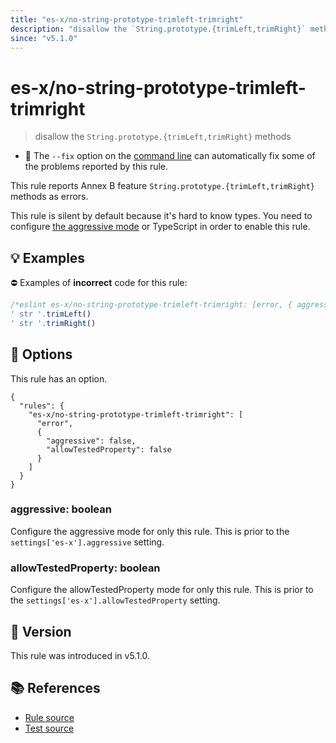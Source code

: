 ```yaml
---
title: "es-x/no-string-prototype-trimleft-trimright"
description: "disallow the `String.prototype.{trimLeft,trimRight}` methods"
since: "v5.1.0"
---
```


# es-x/no-string-prototype-trimleft-trimright
> disallow the `String.prototype.{trimLeft,trimRight}` methods

- 🔧 The `--fix` option on the [command line](https://eslint.org/docs/user-guide/command-line-interface#fixing-problems) can automatically fix some of the problems reported by this rule.

This rule reports Annex B feature `String.prototype.{trimLeft,trimRight}` methods as errors.

This rule is silent by default because it's hard to know types. You need to configure [the aggressive mode](../#the-aggressive-mode) or TypeScript in order to enable this rule.

## 💡 Examples

⛔ Examples of **incorrect** code for this rule:

<eslint-playground fix type="bad">

```js
/*eslint es-x/no-string-prototype-trimleft-trimright: [error, { aggressive: true }] */
' str '.trimLeft()
' str '.trimRight()
```

</eslint-playground>

## 🔧 Options

This rule has an option.

```jsonc
{
  "rules": {
    "es-x/no-string-prototype-trimleft-trimright": [
      "error",
      {
        "aggressive": false,
        "allowTestedProperty": false
      }
    ]
  }
}
```

### aggressive: boolean

Configure the aggressive mode for only this rule.
This is prior to the `settings['es-x'].aggressive` setting.

### allowTestedProperty: boolean

Configure the allowTestedProperty mode for only this rule.
This is prior to the `settings['es-x'].allowTestedProperty` setting.

## 🚀 Version

This rule was introduced in v5.1.0.

## 📚 References

- [Rule source](https://github.com/eslint-community/eslint-plugin-es-x/blob/master/lib/rules/no-string-prototype-trimleft-trimright.js)
- [Test source](https://github.com/eslint-community/eslint-plugin-es-x/blob/master/tests/lib/rules/no-string-prototype-trimleft-trimright.js)
